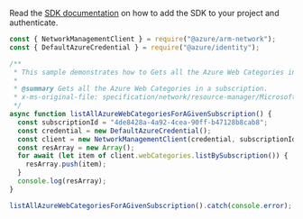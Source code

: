 Read the [SDK documentation](https://github.com/Azure/azure-sdk-for-js/blob/%40azure%2Farm-network_27.0.0/sdk/network/arm-network/README.md) on how to add the SDK to your project and authenticate.

```javascript
const { NetworkManagementClient } = require("@azure/arm-network");
const { DefaultAzureCredential } = require("@azure/identity");

/**
 * This sample demonstrates how to Gets all the Azure Web Categories in a subscription.
 *
 * @summary Gets all the Azure Web Categories in a subscription.
 * x-ms-original-file: specification/network/resource-manager/Microsoft.Network/stable/2021-05-01/examples/AzureWebCategoriesListBySubscription.json
 */
async function listAllAzureWebCategoriesForAGivenSubscription() {
  const subscriptionId = "4de8428a-4a92-4cea-90ff-b47128b8cab8";
  const credential = new DefaultAzureCredential();
  const client = new NetworkManagementClient(credential, subscriptionId);
  const resArray = new Array();
  for await (let item of client.webCategories.listBySubscription()) {
    resArray.push(item);
  }
  console.log(resArray);
}

listAllAzureWebCategoriesForAGivenSubscription().catch(console.error);
```

